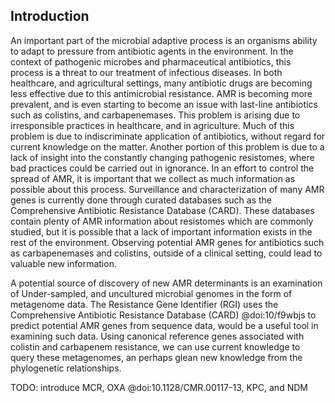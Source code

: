 ## Introduction

An important part of the microbial adaptive process is an organisms ability to adapt to pressure from antibiotic agents in the environment.
In the context of pathogenic microbes and pharmaceutical antibiotics, this process is a threat to our treatment of infectious diseases.
In both healthcare, and agricultural settings, many antibiotic drugs are becoming less effective due to this antimicrobial resistance.
AMR is becoming more prevalent, and is even starting to become an issue with last-line antibiotics such as colistins, and carbapenemases. 
This problem is arising due to irresponsible practices in healthcare, and in agriculture. 
Much of this problem is due to indiscriminate application of antibiotics, without regard for current knowledge on the matter. 
Another portion of this problem is due to a lack of insight into the constantly changing pathogenic resistomes, where bad practices could be carried out in ignorance.
In an effort to control the spread of AMR, it is important that we collect as much information as possible about this process.
Surveillance and characterization of many AMR genes is currently done through curated databases such as the Comprehensive Antibiotic Resistance Database (CARD). 
These databases contain plenty of AMR information about resistomes which are commonly studied, but it is possible that a lack of important information exists in the rest of the environment.
Observing potential AMR genes for antibiotics such as carbapenemases and colistins, outside of a clinical setting, could lead to valuable new information.

A potential source of discovery of new AMR determinants is an examination of Under-sampled, and uncultured microbial genomes in the form of metagenome data.
The Resistance Gene Identifier (RGI) uses the Comprehensive Antibiotic Resistance Database (CARD) @doi:10/f9wbjs to predict potential AMR genes from sequence data, would be a useful tool in examining such data.
Using canonical reference genes associated with colistin and carbapenem resistance, we can use current knowledge to query these metagenomes, an perhaps glean new knowledge from the phylogenetic relationships.

TODO: introduce MCR, OXA @doi:10.1128/CMR.00117-13, KPC, and NDM